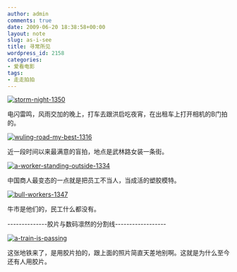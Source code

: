 ```yaml
---
author: admin
comments: true
date: 2009-06-20 18:38:58+00:00
layout: note
slug: as-i-see
title: 寻常所见
wordpress_id: 2158
categories:
- 爱看电影
tags:
- 走走拍拍
---
```


[![storm-night-1350](http://farm3.static.flickr.com/2431/3643857007_5581de6f8a.jpg)](http://www.flickr.com/photos/lookoo/3643857007/)

电闪雷鸣，风雨交加的晚上，打车去跟洪启吃夜宵，在出租车上打开相机的B门拍的。

[![wuling-road-my-best-1316](http://farm4.static.flickr.com/3649/3644659660_18b486185b.jpg)](http://www.flickr.com/photos/lookoo/3644659660/)

近一段时间以来最满意的盲拍，地点是武林路女装一条街。

[![a-worker-standing-outside-1334](http://farm4.static.flickr.com/3316/3644693110_bd25d7d537.jpg)](http://www.flickr.com/photos/lookoo/3644693110/)

中国商人最变态的一点就是把员工不当人，当成活的塑胶模特。

[![bull-workers-1347](http://farm3.static.flickr.com/2424/3644689308_e831471ff1.jpg)](http://www.flickr.com/photos/lookoo/3644689308/)

牛市是他们的，民工什么都没有。

--------------胶片与数码凛然的分割线------------------

[![a-train-is-passing](http://farm4.static.flickr.com/3582/3638471374_396c60463b.jpg)](http://www.flickr.com/photos/lookoo/3638471374/)

这张地铁来了，是用胶片拍的，跟上面的照片简直天差地别啊。这就是为什么至今还有人用胶片。
